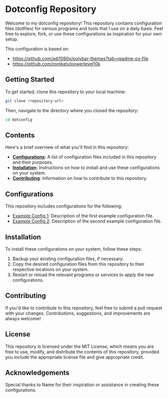 # Dotconfig Repository

Welcome to my dotconfig repository! This repository contains configuration files \(dotfiles\) for various programs and tools that I use on a daily basis. Feel free to explore, fork, or use these configurations as inspiration for your own setup.

This configuration is based on: 
- https://github.com/adi1090x/polybar-themes?tab=readme-ov-file
- https://github.com/romkatv/powerlevel10k

## Getting Started

To get started, clone this repository to your local machine:

```bash
git clone <repository-url>
```

Then, navigate to the directory where you cloned the repository:

```bash
cd dotconfig
```

## Contents

Here's a brief overview of what you'll find in this repository:

- **[Configurations](#configurations)**: A list of configuration files included in this repository and their purposes.
- **[Installation](#installation)**: Instructions on how to install and use these configurations on your system.
- **[Contributing](#contributing)**: Information on how to contribute to this repository.

## Configurations

This repository includes configurations for the following:

- [Example Config 1](example-config-1): Description of the first example configuration file.
- [Example Config 2](example-config-2): Description of the second example configuration file.

## Installation

To install these configurations on your system, follow these steps:

1. Backup your existing configuration files, if necessary.
2. Copy the desired configuration files from this repository to their respective locations on your system.
3. Restart or reload the relevant programs or services to apply the new configurations.

## Contributing

If you'd like to contribute to this repository, feel free to submit a pull request with your changes. Contributions, suggestions, and improvements are always welcome!

## License

This repository is licensed under the MIT License, which means you are free to use, modify, and distribute the contents of this repository, provided you include the appropriate license file and give appropriate credit.

## Acknowledgements

Special thanks to Name for their inspiration or assistance in creating these configurations.
